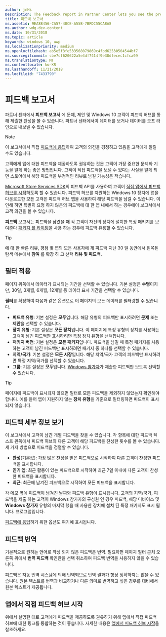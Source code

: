 ```yaml
---
author: jnHs
Description: The Feedback report in Partner Center lets you see the problems, suggestions, and upvotes that your Windows 10 customers have submitted through Feedback Hub.
title: 피드백 보고서
ms.assetid: 9EA8B456-CA57-40CE-A55B-7BFDC55CA8A8
ms.author: wdg-dev-content
ms.date: 10/31/2018
ms.topic: article
keywords: windows 10, uwp
ms.localizationpriority: medium
ms.openlocfilehash: ab5e5f3fe533568079869c4fbd62530504544bf7
ms.sourcegitcommit: cbe7cf620622a5e4df7414f9e38dfecec1cfca99
ms.translationtype: MT
ms.contentlocale: ko-KR
ms.lasthandoff: 11/21/2018
ms.locfileid: "7433790"
---
```

# <a name="feedback-report"></a>피드백 보고서

파트너 센터에서 **피드백 보고서** 에 문제, 제안 및 Windows 10 고객이 피드백 허브를 통해 제출한 찬성을 볼 수 있습니다. 파트너 센터에서이 데이터를 보거나 데이터를 오프 라인으로 내보낼 수 있습니다.

> [!NOTE]
> 이 보고서에서 직접 [피드백에 응답](respond-to-customer-feedback.md)하여 고객의 의견을 경청하고 있음을 고객에게 알릴 수도 있습니다.

고객에게 앱에 대한 피드백을 제공하도록 권유하는 것은 고객이 가장 중요한 문제와 기능을 알게 하는 좋은 방법입니다. 고객이 직접 피드백을 보낼 수 있다는 사실을 알게 되면 스토어에서 해당 피드백을 부정적인 리뷰로 남길 가능성은 적습니다.

[Microsoft Store Services SDK](http://aka.ms/store-em-sdk)의 피드백 API를 사용하여 고객이 [직접 앱에서 피드백 허브를 시작](../monetize/launch-feedback-hub-from-your-app.md)하도록 할 수 있습니다. 피드백 허브를 지원하는 Windows 10 장치에 앱을 다운로드한 모든 고객은 피드백 허브 앱을 사용하여 해당 피드백을 남길 수 있습니다. 이 인해 하면 특별히 요청 하지 않은의 피드백에 대 한 앱 내에서 하는 경우에이 보고서에서 고객 의견을 볼 수 있습니다.

**피드백** 보고서는 피드백을 남겼을 때 각 고객이 자신의 장치에 설치한 특정 패키지를 보여준다 [패키지 플 라이팅](package-flights.md)을 사용 하는 경우에 피드백 유용할 수 있습니다.

> [!TIP]
> 에 대 한 빠른 리뷰, 평점 및 앱의 모든 사용자에 게 피드백 지난 30 일 동안에서 왼쪽된 탐색 메뉴에서 **참여** 를 확장 하 고 선택 **리뷰 및 피드백.** 


## <a name="apply-filters"></a>필터 적용

페이지 위쪽에서 데이터가 표시되는 기간을 선택할 수 있습니다. 기본 설정은 **수명**이지만, 30일, 3개월, 6개월, 12개월 등 데이터 표시 기간을 선택할 수 있습니다.

**필터**를 확장하여 다음과 같은 옵션으로 이 페이지의 모든 데이터를 필터링할 수 있습니다.

- **피드백 유형**: 기본 설정은 **모두**입니다. 해당 유형의 피드백만 표시하려면 **문제** 또는 **제안**을 선택할 수 있습니다.
- **장치 유형**: 기본 설정은 **모든 장치**입니다. 이 페이지에 특정 유형의 장치를 사용하는 고객이 남긴 피드백만 표시하려면 특정 장치 유형을 선택합니다.
- **패키지 버전**: 기본 설정은 **모든 패키지**입니다. 피드백을 남길 때 특정 패키지를 사용하는 고객이 남긴 피드백만 표시하려면 패키지 중 하나를 선택할 수 있습니다.
- **지역/국가**: 기본 설정은 **모든 시장**입니다. 해당 지역/국가 고객의 피드백만 표시하려면 특정 지역/국가를 선택할 수 있습니다.
- **그룹**: 기본 설정은 **모두**입니다. [Windows 참가자](http://insider.windows.com)가 제출한 피드백만 보도록 선택할 수 있습니다.

> [!TIP]
> 페이지에 피드백이 표시되지 않으면 필터로 모든 피드백을 제외하지 않았는지 확인해야 합니다. 예를 들어 앱이 지원하지 않는 **장치 유형**을 기준으로 필터링하면 피드백이 표시되지 않습니다.


## <a name="viewing-feedback-details"></a>피드백 세부 정보 보기

이 보고서에서 고객이 남긴 개별 피드백을 찾을 수 있습니다. 각 항목에 대한 피드백 텍스트 왼쪽에서 피드백 허브의 다른 고객이 해당 피드백을 찬성한 횟수를 볼 수 있습니다. 세 가지 방법으로 피드백을 정렬할 수 있습니다.

- **찬성**(기본값): 가장 많은 찬성을 받은 피드백으로 시작하여 다른 고객이 찬성한 피드백을 표시합니다.
- **인기 앱**: 최근 활동이 있는 피드백으로 시작하여 최근 7일 이내에 다른 고객이 찬성한 피드백을 표시합니다.
- **최근**: 최근에 남겨진 피드백으로 시작하여 모든 피드백을 표시합니다.

각 메모 옆에 피드백이 남겨진 날짜와 피드백 유형이 표시됩니다. 고객의 지역/국가, 피드백을 제출 하는 고객이 Windows 참가자의 구성원 인 경우 피드백, 해당 디바이스 및 **Windows 참가자** 유형의 마지막 했을 때 사용한 장치에 설치 된 특정 패키지도 표시 됩니다. 프로그램입니다.

[피드백에 응답](respond-to-customer-feedback.md)하기 위한 옵션도 여기에 표시됩니다.


## <a name="translating-feedback"></a>피드백 번역

기본적으로 원하는 언어로 작성 되지 않은 피드백은 번역. 필요하면 페이지 필터 근처 오른쪽 위에서 **번역 피드백** 확인란을 선택 취소하여 피드백 번역을 사용하지 않을 수 있습니다.

피드백은 자동 번역 시스템에 의해 번역되므로 번역 결과가 항상 정확하지는 않을 수 있습니다. 원본 텍스트를 번역과 비교하거나 다른 의미로 번역하고 싶은 경우를 대비해서 원본 텍스트가 제공됩니다.


## <a name="launching-feedback-hub-directly-from-your-app"></a>앱에서 직접 피드백 허브 시작

위에서 설명한 대로 고객에게 피드백을 제공하도록 권유하기 위해 앱에서 직접 피드백 허브에 대한 링크를 통합하는 것이 좋습니다. 자세한 내용은 [앱에서 피드백 허브 시작](../monetize/launch-feedback-hub-from-your-app.md)을 참조하세요.
